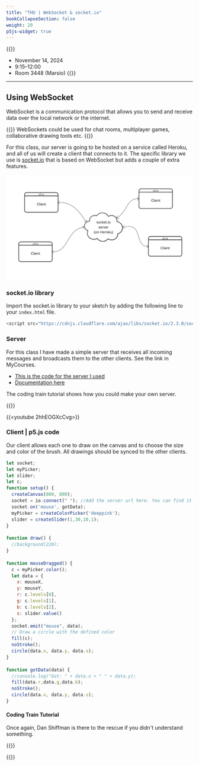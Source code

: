 ```yaml
---
title: "THU | WebSocket & socket.io"
bookCollapseSection: false
weight: 20
p5js-widget: true
---
```


{{<hint info>}}
- November 14, 2024
- 9:15–12:00
- Room 3448 (Marsio)
{{</hint>}}

---

## Using WebSocket

WebSocket is a communication protocol that allows you to send and receive data over the local network or the internet.

{{<hint info>}}
WebSockets could be used for chat rooms, multiplayer games, collaborative drawing tools etc.
{{</hint>}}

For this class, our server is going to be hosted on a service called Heroku, and all of us will create a client that connects to it. The specific library we use is [socket.io](https://socket.io/) that is based on WebSocket but adds a couple of extra features.

[![socket.io](./img/socketio.jpg)](./img/socketio.jpg)

### socket.io library

Import the socket.io library to your sketch by adding the following line to your `index.html` file.

```js
<script src="https://cdnjs.cloudflare.com/ajax/libs/socket.io/2.3.0/socket.io.js"></script>
```

### Server

For this class I have made a simple server that receives all incoming messages and broadcasts them to the other clients. See the link in MyCourses.

- [This is the code for the server I used](https://github.com/mnstri/node-socket.io/tree/main)
- [Documentation here](https://devcenter.heroku.com/articles/node-websockets#option-2-socket-io)

The coding train tutorial shows how you could make your own server.

{{<youtube bjULmG8fqc8>}}

{{<youtube 2hhEOGXcCvg>}}

### Client | p5.js code

Our client allows each one to draw on the canvas and to choose the size and color of the brush. All drawings should be synced to the other clients.

```js
let socket;
let myPicker;
let slider;
let c;
function setup() {
  createCanvas(800, 800);
  socket = io.connect(" "); //Add the server url here. You can find it from Mycourses.
  socket.on('mouse', gotData);
  myPicker = createColorPicker('deeppink');
  slider = createSlider(1,30,10,1);
}

function draw() {
  //background(220);
}

function mouseDragged() {
  c = myPicker.color();
  let data = {
    x: mouseX,
    y: mouseY,
    r: c.levels[0],
    g: c.levels[1],
    b: c.levels[2],
    s: slider.value()
  };
  socket.emit("mouse", data);
  // Draw a circle with the defined color
  fill(c);
  noStroke();
  circle(data.x, data.y, data.s);
}

function gotData(data) {
  //console.log("Got: " + data.x + " " + data.y);
  fill(data.r,data.g,data.b);
  noStroke();
  circle(data.x, data.y, data.s);
}
```

#### Coding Train Tutorial

Once again, Dan Shiffman is there to the rescue if you didn't understand something.

{{<youtube HZWmrt3Jy10>}}

{{<youtube i6eP1Lw4gZk>}}